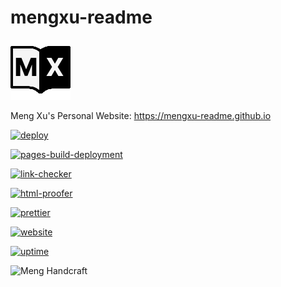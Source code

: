 # mengxu-readme

<a href="https://mengxu-readme.github.io"><img src="assets/img/about/icon.svg" title="Website Icon" alt="Website Icon"/></a>

Meng Xu's Personal Website: https://mengxu-readme.github.io

[![deploy](https://github.com/mengxu-readme/mengxu-readme.github.io/actions/workflows/deploy.yml/badge.svg?branch=master)](https://github.com/mengxu-readme/mengxu-readme.github.io/actions/workflows/deploy.yml)

[![pages-build-deployment](https://github.com/mengxu-readme/mengxu-readme.github.io/actions/workflows/pages/pages-build-deployment/badge.svg?branch=gh-pages)](https://github.com/mengxu-readme/mengxu-readme.github.io/actions/workflows/pages/pages-build-deployment)

[![link-checker](https://github.com/mengxu-readme/mengxu-readme.github.io/actions/workflows/link-checker.yml/badge.svg?branch=master)](https://github.com/mengxu-readme/mengxu-readme.github.io/actions/workflows/link-checker.yml)

[![html-proofer](https://github.com/mengxu-readme/mengxu-readme.github.io/actions/workflows/html-proofer.yml/badge.svg?branch=master)](https://github.com/mengxu-readme/mengxu-readme.github.io/actions/workflows/html-proofer.yml)

[![prettier](https://github.com/mengxu-readme/mengxu-readme.github.io/actions/workflows/prettier.yml/badge.svg?branch=master)](https://github.com/mengxu-readme/mengxu-readme.github.io/actions/workflows/prettier.yml)

[![website](https://img.shields.io/website?url=https%3A%2F%2Fmengxu-readme.github.io%2F)](https://mengxu-readme.github.io)

[![uptime](https://img.shields.io/uptimerobot/ratio/7/m793328016-ed25115452526907f338e613)](https://mengxu-readme.github.io)

<picture>
<img src="https://img.shields.io/badge/meng-handcraft-blueviolet" alt="Meng Handcraft">
</picture>

